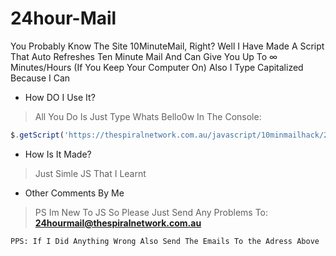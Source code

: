 # 24hour-Mail
You Probably Know The Site 10MinuteMail, Right? Well I Have Made A Script That Auto Refreshes Ten Minute Mail And Can Give You Up To ∞ Minutes/Hours (If You Keep Your Computer On) Also I Type Capitalized Because I Can

* How DO I Use It? 
> All You Do Is Just Type Whats Bello0w In The Console:
```js
$.getScript('https://thespiralnetwork.com.au/javascript/10minmailhack/24hmail.js');
```
* How Is It Made?
> Just Simle JS That I Learnt

* Other Comments By Me
> PS Im New To JS So Please Just Send Any Problems To:
**24hourmail@thespiralnetwork.com.au**

```
PPS: If I Did Anything Wrong Also Send The Emails To the Adress Above
```

